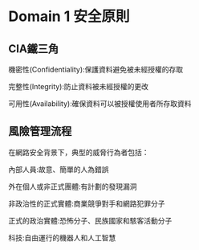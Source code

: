 Domain 1 安全原則
===
CIA鐵三角
---
機密性(Confidentiality):保護資料避免被未經授權的存取

完整性(Integrity):防止資料被未經授權的更改

可用性(Availability):確保資料可以被授權使用者所存取資料

風險管理流程
---

在網路安全背景下，典型的威脅行為者包括：

   內部人員:故意、簡單的人為錯誤
   
   外在個人或非正式團體:有計劃的發現漏洞
   
   非政治性的正式實體:商業競爭對手和網路犯罪分子
   
   正式的政治實體:恐怖分子、民族國家和駭客活動分子 
   
   科技:自由運行的機器人和人工智慧
